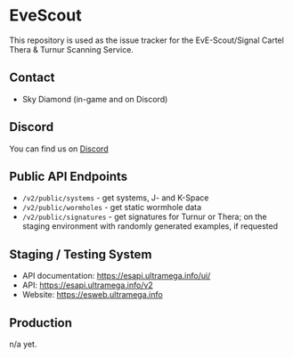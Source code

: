 # EveScout

This repository is used as the issue tracker for the EvE-Scout/Signal Cartel Thera &amp; Turnur Scanning Service.

## Contact
* Sky Diamond (in-game and on Discord)

## Discord

You can find us on [Discord](https://discord.gg/TJhSfMJYZe)

## Public API Endpoints
* `/v2/public/systems` - get systems, J- and K-Space
* `/v2/public/wormholes` - get static wormhole data
* `/v2/public/signatures` - get signatures for Turnur or Thera;
  on the staging environment with randomly generated examples, if requested

## Staging / Testing System

* API documentation: https://esapi.ultramega.info/ui/
* API: https://esapi.ultramega.info/v2
* Website: https://esweb.ultramega.info

## Production

n/a yet.
